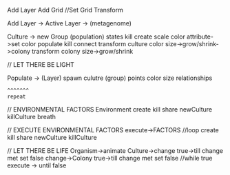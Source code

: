 Add Layer
  Add Grid
  //Set Grid Transform

Add Layer -> Active Layer -> (metagenome)
  
  Culture -> new Group (population)
    states
      kill
      create
      scale
      color
    attribute->set
      color
    populate
    kill
    connect
    transform culture
      color
      size->grow/shrink->colony
    transform colony
      size->grow/shrink


// LET THERE BE LIGHT

Populate -> (Layer)
  spawn culutre (group)
    points
    color
    size
    relationships

    ^^^^^^^
    repeat


// ENVIRONMENTAL FACTORS
Environment
  create
  kill
  share
  newCulture
  killCulture
  breath


// EXECUTE ENVIRONMENTAL FACTORS
execute->FACTORS //loop
  create
  kill
  share
  newCulture
  killCulture

// LET THERE BE LIFE
  Organism->animate
    Culture->change
      true->till change met
        set false
    change->Colony
      true->till change met
        set false
        //while true execute -> until false












